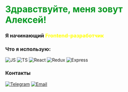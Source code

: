 <h1 style='color:#092'>Здравствуйте, меня зовут Алексей!</h1>

### Я начинающий <span style='color:yellow'><strong>Frontend</strong>-разработчик</span>

### Что я использую:

![JS](https://img.shields.io/badge/JS-000?logo=javascript)
![TS](https://img.shields.io/badge/TS-000?logo=typescript)
![React](https://img.shields.io/badge/React-000?logo=react)
![Redux](https://img.shields.io/badge/Redux-000?logo=redux)
![Express](https://img.shields.io/badge/Express-000?logo=express)

### Контакты

<a href='https://t.me/alexey_nikolaichik' target='_blank'>![Telegram](https://img.shields.io/badge/Телеграм-000?logo=telegram)</a>
<a href='mailto:rogroty@gmail.com' target='_blank'>![Email](https://img.shields.io/badge/rogroty@gmail.com-000?logo=gmail)</a>
